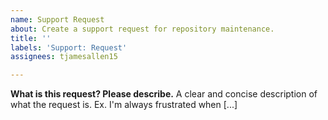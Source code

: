 ```yaml
---
name: Support Request
about: Create a support request for repository maintenance.
title: ''
labels: 'Support: Request'
assignees: tjamesallen15

---
```


**What is this request? Please describe.**
A clear and concise description of what the request is. Ex. I'm always frustrated when [...]

